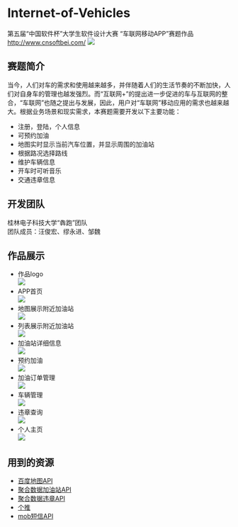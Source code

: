 # Internet-of-Vehicles
第五届“中国软件杯”大学生软件设计大赛 “车联网移动APP”赛题作品   http://www.cnsoftbei.com/ 
![](https://github.com/johnwangMK/Internet-of-Vehicles/blob/master/show/newcnsoft_01_01_02_01.jpg)
## 赛题简介
当今，人们对车的需求和使用越来越多，并伴随着人们的生活节奏的不断加快，人们对自身车的管理也越发强烈。而“互联网+”的提出进一步促进的车与互联网的整合，“车联网”也随之提出与发展，因此，用户对“车联网”移动应用的需求也越来越大。根据业务场景和现实需求，本赛题需要开发以下主要功能：
* 注册，登陆，个人信息
* 可预约加油
* 地图实时显示当前汽车位置，并显示周围的加油站
* 根据路况选择路线
* 维护车辆信息
* 开车时可听音乐
* 交通违章信息
## 开发团队
桂林电子科技大学“犇跑”团队<br>
团队成员：汪俊宏、缪永进、邹魏
## 作品展示
* 作品logo<br>
![](https://github.com/johnwangMK/Internet-of-Vehicles/blob/master/show/welcome_logo.png)
* APP首页<br>
![](https://github.com/johnwangMK/Internet-of-Vehicles/blob/master/show/main_page.png)
* 地图展示附近加油站<br>
![](https://github.com/johnwangMK/Internet-of-Vehicles/blob/master/show/main.png)
* 列表展示附近加油站<br>
![](https://github.com/johnwangMK/Internet-of-Vehicles/blob/master/show/nearby_gas_station.png)
* 加油站详细信息<br>
![](https://github.com/johnwangMK/Internet-of-Vehicles/blob/master/show/gas_station.png)
* 预约加油<br>
![](https://github.com/johnwangMK/Internet-of-Vehicles/blob/master/show/gas_appointment.png)
* 加油订单管理<br>
![](https://github.com/johnwangMK/Internet-of-Vehicles/blob/master/show/order.png)
* 车辆管理<br>
![](https://github.com/johnwangMK/Internet-of-Vehicles/blob/master/show/car_management.jpg)
* 违章查询<br>
![](https://github.com/johnwangMK/Internet-of-Vehicles/blob/master/show/weizhang.jpg)
* 个人主页<br>
![](https://github.com/johnwangMK/Internet-of-Vehicles/blob/master/show/personal_page.jpg)
## 用到的资源
* [百度地图API](http://lbsyun.baidu.com/)
* [聚合数据加油站API](https://www.juhe.cn/docs/api/id/7)
* [聚合数据违章API](https://www.juhe.cn/docs/api/id/36)
* [个推](http://www.getui.com/cn/index.html)
* [mob短信API](http://sms.mob.com/)
